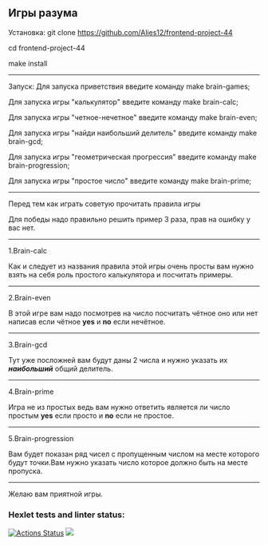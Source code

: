 Игры разума
---
Установка:
git clone https://github.com/Alies12/frontend-project-44

cd frontend-project-44

make install

---
Запуск:
Для запуска приветствия введите команду make brain-games;

Для запуска игры "калькулятор" введите команду make brain-calc;

Для запуска игры "четное-нечетное" введите команду make brain-even;

Для запуска игры "найди наибольший делитель" введите команду make brain-gcd;

Для запуска игры "геометрическая прогрессия" введите команду make brain-progression;

Для запуска игры "простое число" введите команду make brain-prime;

---
Перед тем как играть советую прочитать правила игры

Для победы надо правильно решить пример 3 раза, прав на ошибку у вас нет.

---
1.Brain-calc

Как и следует из названия правила этой игры очень просты вам нужно взять на себя роль простого калькулятора и посчитать примеры.

---
2.Brain-even

В этой игре вам надо посмотрев на число посчитать чётное оно или нет написав если чётное __yes__  и __no__ если нечётное.

---
3.Brain-gcd

Тут уже посложней вам будут даны 2 числа и нужно указать их ___наибольший___ общий делитель.

___
4.Brain-prime

Игра не из простых ведь вам нужно ответить является ли число простым __yes__ если просто и __no__ если не простое.

___
5.Brain-progression

Вам будет показан ряд чисел с пропущенным числом на месте которого будут точки.Вам нужно указать число которое должно быть на месте пропуска.

___
Желаю вам приятной игры.
    
### Hexlet tests and linter status:
[![Actions Status](https://github.com/Alies12/frontend-project-44/workflows/hexlet-check/badge.svg)](https://github.com/Alies12/frontend-project-44/actions)
<a href="https://codeclimate.com/github/Alies12/frontend-project-44/maintainability"><img src="https://api.codeclimate.com/v1/badges/dd708dbda7364bf2c610/maintainability" /></a>